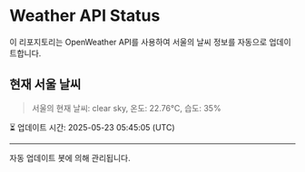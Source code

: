 
# Weather API Status

이 리포지토리는 OpenWeather API를 사용하여 서울의 날씨 정보를 자동으로 업데이트합니다.

## 현재 서울 날씨
> 서울의 현재 날씨: clear sky, 온도: 22.76°C, 습도: 35%

⏳ 업데이트 시간: 2025-05-23 05:45:05 (UTC)

---
자동 업데이트 봇에 의해 관리됩니다.
